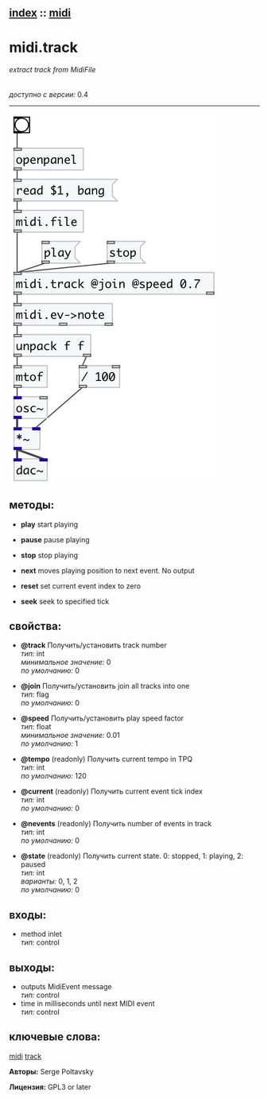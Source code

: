 [index](index.html) :: [midi](category_midi.html)
---

# midi.track

###### extract track from MidiFile

*доступно с версии:* 0.4

---




[![example](../examples/img/midi.track.jpg)](../examples/pd/midi.track.pd)





## методы:

* **play**
start playing<br>

* **pause**
pause playing<br>

* **stop**
stop playing<br>

* **next**
moves playing position to next event. No output<br>

* **reset**
set current event index to zero<br>

* **seek**
seek to specified tick<br>




## свойства:

* **@track** 
Получить/установить track number<br>
_тип:_ int<br>
_минимальное значение:_ 0<br>
_по умолчанию:_ 0<br>

* **@join** 
Получить/установить join all tracks into one<br>
_тип:_ flag<br>
_по умолчанию:_ 0<br>

* **@speed** 
Получить/установить play speed factor<br>
_тип:_ float<br>
_минимальное значение:_ 0.01<br>
_по умолчанию:_ 1<br>

* **@tempo** (readonly)
Получить current tempo in TPQ<br>
_тип:_ int<br>
_по умолчанию:_ 120<br>

* **@current** (readonly)
Получить current event tick index<br>
_тип:_ int<br>
_по умолчанию:_ 0<br>

* **@nevents** (readonly)
Получить number of events in track<br>
_тип:_ int<br>
_по умолчанию:_ 0<br>

* **@state** (readonly)
Получить current state. 0: stopped, 1: playing, 2: paused<br>
_тип:_ int<br>
_варианты:_ 0, 1, 2<br>
_по умолчанию:_ 0<br>



## входы:

* method inlet<br>
_тип:_ control



## выходы:

* outputs MidiEvent message<br>
_тип:_ control
* time in milliseconds until next MIDI event<br>
_тип:_ control



## ключевые слова:

[midi](keywords/midi.html)
[track](keywords/track.html)






**Авторы:** Serge Poltavsky




**Лицензия:** GPL3 or later





